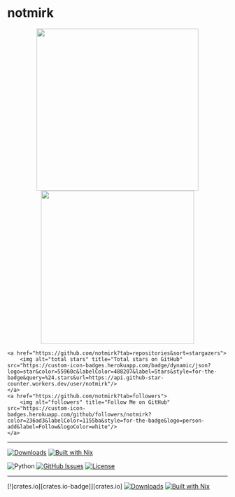 # notmirk

<p align="center">
  <a href="#"><img src="https://github-readme-stats.vercel.app/api?username=notmirk&show_icons=true&theme=github_dark_dimmed&hide_border=true" width="370"></a>
  <a href="#"><img src="https://github-readme-stats.vercel.app/api/top-langs/?username=notmirk&show_icons=true&theme=github_dark_dimmed&hide_border=true" width="350"></a>

    <a href="https://github.com/notmirk?tab=repositories&sort=stargazers">
        <img alt="total stars" title="Total stars on GitHub" src="https://custom-icon-badges.herokuapp.com/badge/dynamic/json?logo=star&color=55960c&labelColor=488207&label=Stars&style=for-the-badge&query=%24.stars&url=https://api.github-star-counter.workers.dev/user/notmirk"/>
    </a>	
    <a href="https://github.com/notmirk?tab=followers">
        <img alt="followers" title="Follow Me on GitHub" src="https://custom-icon-badges.herokuapp.com/github/followers/notmirk?color=236ad3&labelColor=1155ba&style=for-the-badge&logo=person-add&label=Follow&logoColor=white"/>
    </a>
</p>

<!--
**notmirk/notmirk** is a ✨ _special_ ✨ repository because its `README.md` (this file) appears on your GitHub profile.

Here are some ideas to get you started:

- 🔭 I’m currently working on ...
- 🌱 I’m currently learning ...
- 👯 I’m looking to collaborate on ...
- 🤔 I’m looking for help with ...
- 💬 Ask me about ...
- 📫 How to reach me: ...
- 😄 Pronouns: ...
- ⚡ Fun fact: ...

- DLNA player
- text log filter
- PuTTY Start
-->

---

[![Downloads][downloads-badge]][releases]
[![Built with Nix][builtwithnix-badge]][builtwithnix]

![Python](https://img.shields.io/badge/python-v3.6+-blue.svg)
[![GitHub Issues](https://img.shields.io/github/issues/anfederico/clairvoyant.svg)](https://github.com/notmirk/notmirk/issues)
[![License](https://img.shields.io/badge/license-MIT-blue.svg)](https://opensource.org/licenses/MIT)

[builtwithnix-badge]: https://img.shields.io/badge/builtwith-nix-7d81f7?style=flat-square
[builtwithnix]: https://builtwithnix.org/
[downloads-badge]: https://img.shields.io/github/downloads/notmirk/notmirk/total?style=flat-square
[releases]: https://github.com/notmirk/notmirk/releases

---

[![crates.io][crates.io-badge]][crates.io]
[![Downloads][downloads-badge]][releases]
[![Built with Nix][builtwithnix-badge]][builtwithnix]

